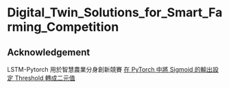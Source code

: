 # Digital_Twin_Solutions_for_Smart_Farming_Competition

## Acknowledgement
LSTM-Pytorch 用於智慧農業分身創新競賽
[在 PyTorch 中將 Sigmoid 的輸出設定 Threshold 轉成二元值](https://clay-atlas.com/blog/2019/12/18/machine-learning-chinese-pytorch-tutorial-sigmoid-label/)